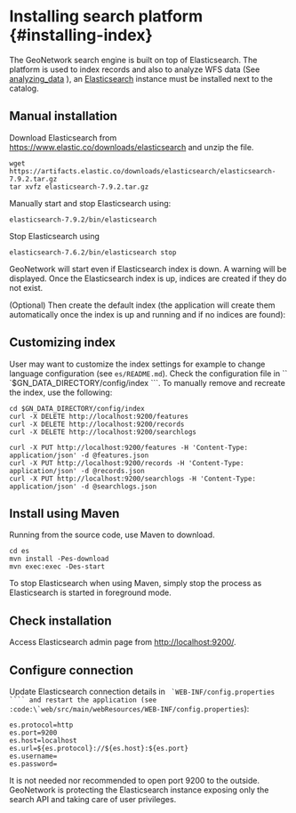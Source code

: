 # Installing search platform {#installing-index}

The GeoNetwork search engine is built on top of Elasticsearch. The platform is used to index records and also to analyze WFS data (See [analyzing_data](analyzing_data.md) ), an [Elasticsearch](https://www.elastic.co/products/elasticsearch) instance must be installed next to the catalog.

## Manual installation

Download Elasticsearch from <https://www.elastic.co/downloads/elasticsearch> and unzip the file.

``` shell
wget https://artifacts.elastic.co/downloads/elasticsearch/elasticsearch-7.9.2.tar.gz
tar xvfz elasticsearch-7.9.2.tar.gz
```

Manually start and stop Elasticsearch using:

``` shell
elasticsearch-7.9.2/bin/elasticsearch
```

Stop Elasticsearch using

``` shell
elasticsearch-7.6.2/bin/elasticsearch stop
```

GeoNetwork will start even if Elasticsearch index is down. A warning will be displayed. Once the Elasticsearch index is up, indices are created if they do not exist.

(Optional) Then create the default index (the application will create them automatically once the index is up and running and if no indices are found):

## Customizing index

User may want to customize the index settings for example to change language configuration (see `es/README.md`). Check the configuration file in `` `$GN_DATA_DIRECTORY/config/index ```. To manually remove and recreate the index, use the following:

``` shell
cd $GN_DATA_DIRECTORY/config/index
curl -X DELETE http://localhost:9200/features
curl -X DELETE http://localhost:9200/records
curl -X DELETE http://localhost:9200/searchlogs

curl -X PUT http://localhost:9200/features -H 'Content-Type: application/json' -d @features.json
curl -X PUT http://localhost:9200/records -H 'Content-Type: application/json' -d @records.json
curl -X PUT http://localhost:9200/searchlogs -H 'Content-Type: application/json' -d @searchlogs.json
```

## Install using Maven

Running from the source code, use Maven to download.

``` shell
cd es
mvn install -Pes-download
mvn exec:exec -Des-start
```

To stop Elasticsearch when using Maven, simply stop the process as Elasticsearch is started in foreground mode.

## Check installation

Access Elasticsearch admin page from <http://localhost:9200/>.

## Configure connection

Update Elasticsearch connection details in `` `WEB-INF/config.properties ```` and restart the application (see :code:\`web/src/main/webResources/WEB-INF/config.properties``):

``` shell
es.protocol=http
es.port=9200
es.host=localhost
es.url=${es.protocol}://${es.host}:${es.port}
es.username=
es.password=
```

It is not needed nor recommended to open port 9200 to the outside. GeoNetwork is protecting the Elasticsearch instance exposing only the search API and taking care of user privileges.
